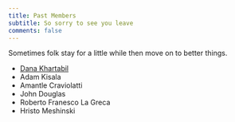 ```yaml
---
title: Past Members
subtitle: So sorry to see you leave
comments: false
---
```


Sometimes folk stay for a little while then move on to better things.

- [Dana Khartabil](/authors/dana-khartabil/)
- Adam Kisala
- Amantle Craviolatti
- John Douglas
- Roberto Franesco La Greca
- Hristo Meshinski
